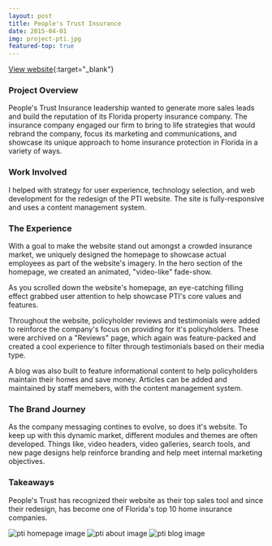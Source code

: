 ```yaml
---
layout: post
title: People's Trust Insurance
date: 2015-04-01
img: project-pti.jpg
featured-top: true
---
```


<span class="lnr lnr-exit-up"></span> [View website](https://peoplestrustinsurance.com){:target="_blank"}

### Project Overview
People's Trust Insurance leadership wanted to generate more sales leads and build the reputation of its Florida property insurance company. The insurance company engaged our firm to bring to life strategies that would rebrand the company, focus its marketing and communications, and showcase its unique approach to home insurance protection in Florida in a variety of ways.

### Work Involved
I helped with strategy for user experience, technology selection, and web development for the redesign of the PTI website. The site is fully-responsive and uses a content management system. 

### The Experience
With a goal to make the website stand out amongst a crowded insurance market, we uniquely designed the homepage to showcase actual employees as part of the website's imagery. In the hero section of the homepage, we created an animated, "video-like" fade-show.

As you scrolled down the website's homepage, an eye-catching filling effect grabbed user attention to help showcase PTI's core values and features. 

Throughout the website, policyholder reviews and testimonials were added to reinforce the company's focus on providing for it's policyholders. These were archived on a "Reviews" page, which again was feature-packed and created a cool experience to filter through testimonials based on their media type.

A blog was also built to feature informational content to help policyholders maintain their homes and save money. Articles can be added and maintained by staff memebers, with the content management system.

### The Brand Journey
As the company messaging contines to evolve, so does it's website. To keep up with this dynamic market, different modules and themes are often developed. Things like, video headers, video galleries, search tools, and new page designs help reinforce branding and help meet internal marketing objectives. 

### Takeaways 
People's Trust has recognized their website as their top sales tool and since their redesign, has become one of Florida's top 10 home insurance companies.

![pti homepage image](/assets/project-pti-home.png)
![pti about image](/assets/project-pti-about.png)
![pti blog image](/assets/project-pti-blog.png)

 
